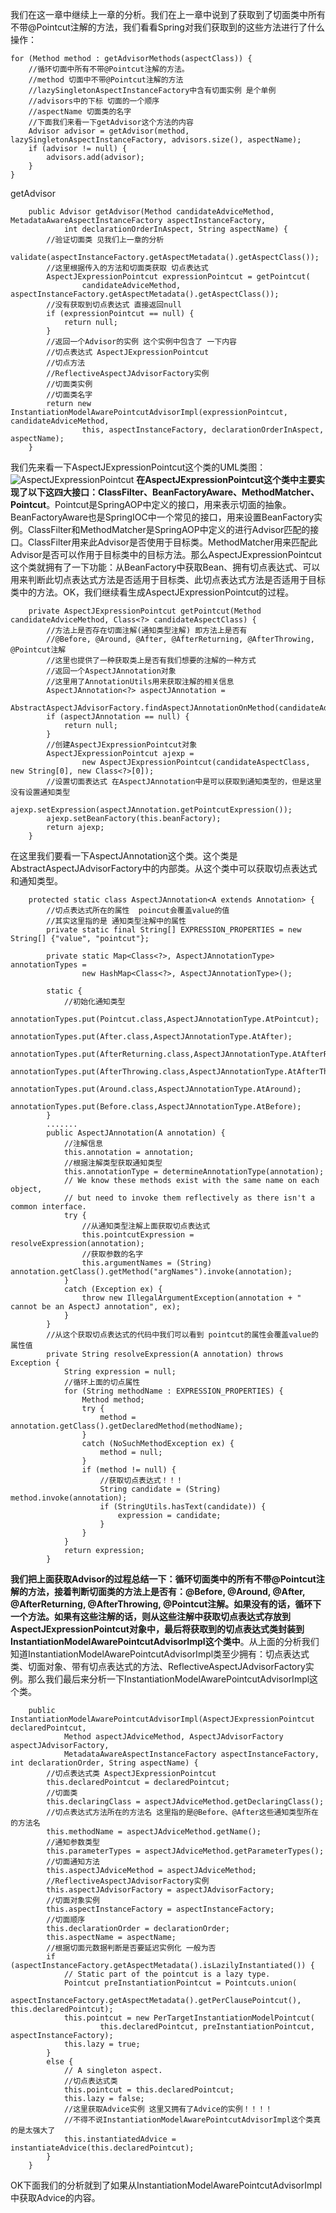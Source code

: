 我们在这一章中继续上一章的分析。我们在上一章中说到了获取到了切面类中所有不带@Pointcut注解的方法，我们看看Spring对我们获取到的这些方法进行了什么操作：
```
for (Method method : getAdvisorMethods(aspectClass)) {
	//循环切面中所有不带@Pointcut注解的方法。 
	//method 切面中不带@Pointcut注解的方法
	//lazySingletonAspectInstanceFactory中含有切面实例 是个单例
	//advisors中的下标 切面的一个顺序
	//aspectName 切面类的名字
	//下面我们来看一下getAdvisor这个方法的内容
	Advisor advisor = getAdvisor(method, lazySingletonAspectInstanceFactory, advisors.size(), aspectName);
	if (advisor != null) {
		advisors.add(advisor);
	}
}
```
getAdvisor
```
	public Advisor getAdvisor(Method candidateAdviceMethod, MetadataAwareAspectInstanceFactory aspectInstanceFactory,
			int declarationOrderInAspect, String aspectName) {
		//验证切面类 见我们上一章的分析
		validate(aspectInstanceFactory.getAspectMetadata().getAspectClass());
		//这里根据传入的方法和切面类获取 切点表达式
		AspectJExpressionPointcut expressionPointcut = getPointcut(
				candidateAdviceMethod, aspectInstanceFactory.getAspectMetadata().getAspectClass());
		//没有获取到切点表达式 直接返回null
		if (expressionPointcut == null) {
			return null;
		}
		//返回一个Advisor的实例 这个实例中包含了 一下内容
		//切点表达式 AspectJExpressionPointcut 
		//切点方法 
		//ReflectiveAspectJAdvisorFactory实例
		//切面类实例
		//切面类名字
		return new InstantiationModelAwarePointcutAdvisorImpl(expressionPointcut, candidateAdviceMethod,
				this, aspectInstanceFactory, declarationOrderInAspect, aspectName);
	}
```
我们先来看一下AspectJExpressionPointcut这个类的UML类图：
![AspectJExpressionPointcut](./img/五章AspectJExpressionPointcut.png)
**在AspectJExpressionPointcut这个类中主要实现了以下这四大接口：ClassFilter、BeanFactoryAware、MethodMatcher、Pointcut**。Pointcut是SpringAOP中定义的接口，用来表示切面的抽象。BeanFactoryAware也是SpringIOC中一个常见的接口，用来设置BeanFactory实例。ClassFilter和MethodMatcher是SpringAOP中定义的进行Advisor匹配的接口。ClassFilter用来此Advisor是否使用于目标类。MethodMatcher用来匹配此Advisor是否可以作用于目标类中的目标方法。那么AspectJExpressionPointcut这个类就拥有了一下功能：从BeanFactory中获取Bean、拥有切点表达式、可以用来判断此切点表达式方法是否适用于目标类、此切点表达式方法是否适用于目标类中的方法。OK，我们继续看生成AspectJExpressionPointcut的过程。
```
	private AspectJExpressionPointcut getPointcut(Method candidateAdviceMethod, Class<?> candidateAspectClass) {
		//方法上是否存在切面注解(通知类型注解) 即方法上是否有
		//@Before, @Around, @After, @AfterReturning, @AfterThrowing, @Pointcut注解
		//这里也提供了一种获取类上是否有我们想要的注解的一种方式
		//返回一个AspectJAnnotation对象
		//这里用了AnnotationUtils用来获取注解的相关信息
		AspectJAnnotation<?> aspectJAnnotation =
				AbstractAspectJAdvisorFactory.findAspectJAnnotationOnMethod(candidateAdviceMethod);
		if (aspectJAnnotation == null) {
			return null;
		}
		//创建AspectJExpressionPointcut对象
		AspectJExpressionPointcut ajexp =
				new AspectJExpressionPointcut(candidateAspectClass, new String[0], new Class<?>[0]);
		//设置切面表达式 在AspectJAnnotation中是可以获取到通知类型的，但是这里没有设置通知类型
		ajexp.setExpression(aspectJAnnotation.getPointcutExpression());
		ajexp.setBeanFactory(this.beanFactory);
		return ajexp;
	}
``` 
在这里我们要看一下AspectJAnnotation这个类。这个类是AbstractAspectJAdvisorFactory中的内部类。从这个类中可以获取切点表达式和通知类型。
```
	protected static class AspectJAnnotation<A extends Annotation> {
		//切点表达式所在的属性  poincut会覆盖value的值 
		//其实这里指的是 通知类型注解中的属性
		private static final String[] EXPRESSION_PROPERTIES = new String[] {"value", "pointcut"};

		private static Map<Class<?>, AspectJAnnotationType> annotationTypes =
				new HashMap<Class<?>, AspectJAnnotationType>();

		static {
			//初始化通知类型
			annotationTypes.put(Pointcut.class,AspectJAnnotationType.AtPointcut);
			annotationTypes.put(After.class,AspectJAnnotationType.AtAfter);
			annotationTypes.put(AfterReturning.class,AspectJAnnotationType.AtAfterReturning);
			annotationTypes.put(AfterThrowing.class,AspectJAnnotationType.AtAfterThrowing);
			annotationTypes.put(Around.class,AspectJAnnotationType.AtAround);
			annotationTypes.put(Before.class,AspectJAnnotationType.AtBefore);
		}
		.......
		public AspectJAnnotation(A annotation) {
			//注解信息
			this.annotation = annotation;
			//根据注解类型获取通知类型
			this.annotationType = determineAnnotationType(annotation);
			// We know these methods exist with the same name on each object,
			// but need to invoke them reflectively as there isn't a common interface.
			try {
				//从通知类型注解上面获取切点表达式
				this.pointcutExpression = resolveExpression(annotation);
				//获取参数的名字
				this.argumentNames = (String) annotation.getClass().getMethod("argNames").invoke(annotation);
			}
			catch (Exception ex) {
				throw new IllegalArgumentException(annotation + " cannot be an AspectJ annotation", ex);
			}
		}
		//从这个获取切点表达式的代码中我们可以看到 pointcut的属性会覆盖value的属性值
		private String resolveExpression(A annotation) throws Exception {
			String expression = null;
			//循环上面的切点属性
			for (String methodName : EXPRESSION_PROPERTIES) {
				Method method;
				try {
					method = annotation.getClass().getDeclaredMethod(methodName);
				}
				catch (NoSuchMethodException ex) {
					method = null;
				}
				if (method != null) {
					//获取切点表达式！！！
					String candidate = (String) method.invoke(annotation);
					if (StringUtils.hasText(candidate)) {
						expression = candidate;
					}
				}
			}
			return expression;
		}
```
**我们把上面获取Advisor的过程总结一下：循环切面类中的所有不带@Pointcut注解的方法，接着判断切面类的方法上是否有：@Before, @Around, @After, @AfterReturning, @AfterThrowing, @Pointcut注解。如果没有的话，循环下一个方法。如果有这些注解的话，则从这些注解中获取切点表达式存放到AspectJExpressionPointcut对象中，最后将获取到的切点表达式类封装到InstantiationModelAwarePointcutAdvisorImpl这个类中**。从上面的分析我们知道InstantiationModelAwarePointcutAdvisorImpl类至少拥有：切点表达式类、切面对象、带有切点表达式的方法、ReflectiveAspectJAdvisorFactory实例。那么我们最后来分析一下InstantiationModelAwarePointcutAdvisorImpl这个类。
```
	public InstantiationModelAwarePointcutAdvisorImpl(AspectJExpressionPointcut declaredPointcut,
			Method aspectJAdviceMethod, AspectJAdvisorFactory aspectJAdvisorFactory,
			MetadataAwareAspectInstanceFactory aspectInstanceFactory, int declarationOrder, String aspectName) {
		//切点表达式类 AspectJExpressionPointcut 
		this.declaredPointcut = declaredPointcut;
		//切面类 
		this.declaringClass = aspectJAdviceMethod.getDeclaringClass();
		//切点表达式方法所在的方法名 这里指的是@Before、@After这些通知类型所在的方法名
		this.methodName = aspectJAdviceMethod.getName();
		//通知参数类型
		this.parameterTypes = aspectJAdviceMethod.getParameterTypes();
		//切面通知方法
		this.aspectJAdviceMethod = aspectJAdviceMethod;
		//ReflectiveAspectJAdvisorFactory实例
		this.aspectJAdvisorFactory = aspectJAdvisorFactory;
		//切面对象实例
		this.aspectInstanceFactory = aspectInstanceFactory;
		//切面顺序
		this.declarationOrder = declarationOrder;
		this.aspectName = aspectName;
		//根据切面元数据判断是否要延迟实例化 一般为否
		if (aspectInstanceFactory.getAspectMetadata().isLazilyInstantiated()) {
			// Static part of the pointcut is a lazy type.
			Pointcut preInstantiationPointcut = Pointcuts.union(
					aspectInstanceFactory.getAspectMetadata().getPerClausePointcut(), this.declaredPointcut);
			this.pointcut = new PerTargetInstantiationModelPointcut(
					this.declaredPointcut, preInstantiationPointcut, aspectInstanceFactory);
			this.lazy = true;
		}
		else {
			// A singleton aspect.
			//切点表达式类
			this.pointcut = this.declaredPointcut;
			this.lazy = false;
			//这里获取Advice实例 这里又拥有了Advice的实例！！！！
			//不得不说InstantiationModelAwarePointcutAdvisorImpl这个类真的是太强大了
			this.instantiatedAdvice = instantiateAdvice(this.declaredPointcut);
		}
	}
```
OK下面我们的分析就到了如果从InstantiationModelAwarePointcutAdvisorImpl中获取Advice的内容。
